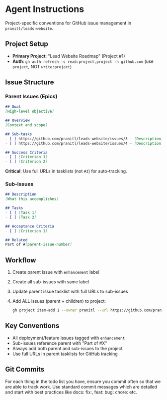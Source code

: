 # Agent Instructions

Project-specific conventions for GitHub issue management in `pranitl/leads-website`.

## Project Setup

- **Primary Project**: "Lead Website Roadmap" (Project #1)
- **Auth**: `gh auth refresh -s read:project,project -h github.com` (use `project`, NOT `write:project`)

## Issue Structure

### Parent Issues (Epics)

```markdown
## Goal
[High-level objective]

## Overview
[Context and scope]

## Sub-tasks
- [ ] https://github.com/pranitl/leads-website/issues/3 - [Description]
- [ ] https://github.com/pranitl/leads-website/issues/4 - [Description]

## Success Criteria
- [ ] [Criterion 1]
- [ ] [Criterion 2]
```

**Critical**: Use full URLs in tasklists (not `#3`) for auto-tracking.

### Sub-Issues

```markdown
## Description
[What this accomplishes]

## Tasks
- [ ] [Task 1]
- [ ] [Task 2]

## Acceptance Criteria
- [ ] [Criterion 1]

## Related
Part of #[parent-issue-number]
```

## Workflow

1. Create parent issue with `enhancement` label
2. Create all sub-issues with same label
3. Update parent issue tasklist with full URLs to sub-issues
4. Add ALL issues (parent + children) to project:

   ```bash
   gh project item-add 1 --owner pranitl --url https://github.com/pranitl/leads-website/issues/[N]
   ```

## Key Conventions

- All deployment/feature issues tagged with `enhancement`
- Sub-issues reference parent with "Part of #X"
- Always add both parent and sub-issues to the project
- Use full URLs in parent tasklists for GitHub tracking

## Git Commits
For each thing in the todo list you have, ensure you commit often so that we are able to track work. Use standard commit messages which are detailed and start with best practices like docs: fix:, feat: bug: chore: etc.